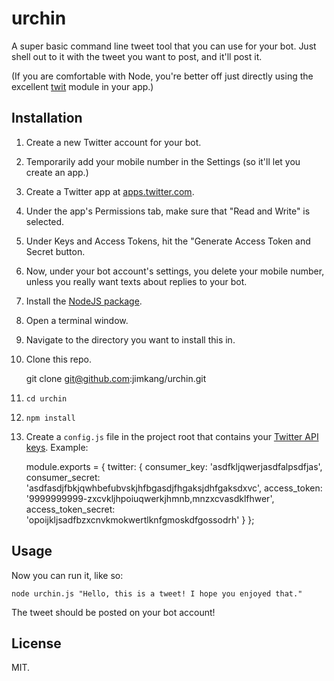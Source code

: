 urchin
==================

A super basic command line tweet tool that you can use for your bot. Just shell out to it with the tweet you want to post, and it'll post it.

(If you are comfortable with Node, you're better off just directly using the excellent [twit](https://github.com/ttezel/twit) module in your app.)

Installation
------------

1. Create a new Twitter account for your bot.
2. Temporarily add your mobile number in the Settings (so it'll let you create an app.)
3. Create a Twitter app at [apps.twitter.com](https://apps.twitter.com/).
4. Under the app's Permissions tab, make sure that "Read and Write" is selected.
5. Under Keys and Access Tokens, hit the "Generate Access Token and Secret button.
6. Now, under your bot account's settings, you delete your mobile number, unless you really want texts about replies to your bot.
7. Install the [NodeJS package](https://nodejs.org/).
8. Open a terminal window.
9. Navigate to the directory you want to install this in.
10. Clone this repo.

    git clone git@github.com:jimkang/urchin.git

11. `cd urchin`
12. `npm install`
13. Create a `config.js` file in the project root that contains your [Twitter API keys](https://apps.twitter.com/). Example:

    module.exports = {
      twitter: {
        consumer_key: 'asdfkljqwerjasdfalpsdfjas',
        consumer_secret: 'asdfasdjfbkjqwhbefubvskjhfbgasdjfhgaksjdhfgaksdxvc',
        access_token: '9999999999-zxcvkljhpoiuqwerkjhmnb,mnzxcvasdklfhwer',
        access_token_secret: 'opoijkljsadfbzxcnvkmokwertlknfgmoskdfgossodrh'
      }
    };

Usage
-----

Now you can run it, like so:

    node urchin.js "Hello, this is a tweet! I hope you enjoyed that."

The tweet should be posted on your bot account!

License
-------

MIT.
